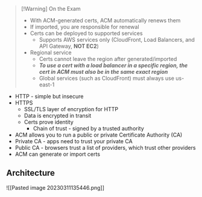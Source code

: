 >[!Warning] On the Exam
> - With ACM-generated certs, ACM automatically renews them
> - If imported, you are responsible for renewal
> - Certs can be deployed to supported services
> 	- Supports AWS services only (CloudFront, Load Balancers, and API Gateway, **NOT EC2**)
> - Regional service
> 	- Certs cannot leave the region after generated/imported
> 	- ***To use a cert with a load balancer in a specific region, the cert in ACM must also be in the same exact region***
> 	- Global services (such as CloudFront) must always use us-east-1

- HTTP - simple but insecure
- HTTPS
	- SSL/TLS layer of encryption for HTTP
	- Data is encrypted in transit
	- Certs prove identity
		- Chain of trust - signed by a trusted authority
- ACM allows you to run a public or private Certificate Authority (CA)
- Private CA - apps need to trust your private CA
- Public CA - browsers trust a list of providers, which trust other providers
- ACM can generate or import certs

## Architecture

![[Pasted image 20230311135446.png]]